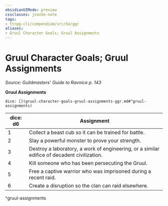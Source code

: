 ```yaml
---
obsidianUIMode: preview
cssclasses: json5e-note
tags:
- ttrpg-cli/compendium/src/5e/ggr
aliases:
- Gruul Character Goals; Gruul Assignments
---
```

# Gruul Character Goals; Gruul Assignments
*Source: Guildmasters' Guide to Ravnica p. 143* 

**Gruul Assignments**

`dice: [](gruul-character-goals-gruul-assignments-ggr.md#^gruul-assignments)`

| dice: d6 | Assignment |
|----------|------------|
| 1 | Collect a beast cub so it can be trained for battle. |
| 2 | Slay a powerful monster to prove your strength. |
| 3 | Destroy a laboratory, a work of engineering, or a similar edifice of decadent civilization. |
| 4 | Kill someone who has been persecuting the Gruul. |
| 5 | Free a captive warrior who was imprisoned during a recent raid. |
| 6 | Create a disruption so the clan can raid elsewhere. |
^gruul-assignments